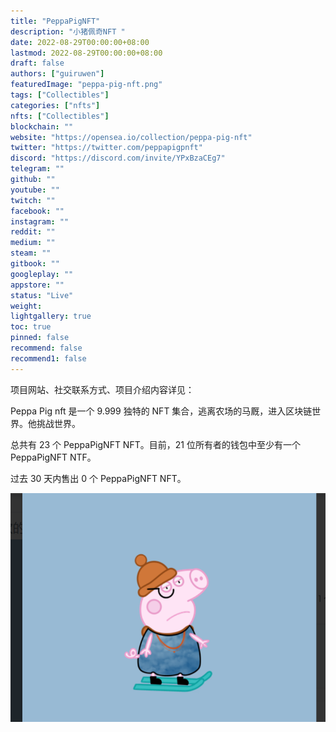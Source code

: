 ```yaml
---
title: "PeppaPigNFT"
description: "小猪佩奇NFT "
date: 2022-08-29T00:00:00+08:00
lastmod: 2022-08-29T00:00:00+08:00
draft: false
authors: ["guiruwen"]
featuredImage: "peppa-pig-nft.png"
tags: ["Collectibles"]
categories: ["nfts"]
nfts: ["Collectibles"]
blockchain: ""
website: "https://opensea.io/collection/peppa-pig-nft"
twitter: "https://twitter.com/peppapigpnft"
discord: "https://discord.com/invite/YPxBzaCEg7"
telegram: ""
github: ""
youtube: ""
twitch: ""
facebook: ""
instagram: ""
reddit: ""
medium: ""
steam: ""
gitbook: ""
googleplay: ""
appstore: ""
status: "Live"
weight: 
lightgallery: true
toc: true
pinned: false
recommend: false
recommend1: false
---
```

项目网站、社交联系方式、项目介绍内容详见：

Peppa Pig nft 是一个 9.999 独特的 NFT 集合，逃离农场的马厩，进入区块链世界。他挑战世界。

总共有 23 个 PeppaPigNFT NFT。目前，21 位所有者的钱包中至少有一个 PeppaPigNFT NTF。

过去 30 天内售出 0 个 PeppaPigNFT NFT。

![nft](01.png)